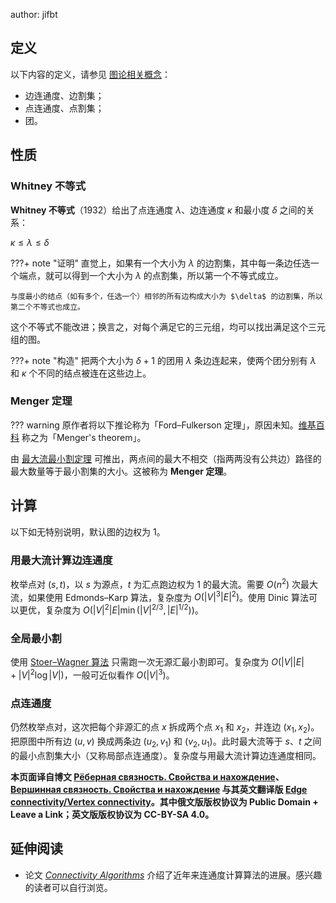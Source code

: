 author: jifbt

## 定义

以下内容的定义，请参见 [图论相关概念](./concept.md)：

-   边连通度、边割集；
-   点连通度、点割集；
-   团。

## 性质

### Whitney 不等式

**Whitney 不等式**（1932）给出了点连通度 $\lambda$、边连通度 $\kappa$ 和最小度 $\delta$ 之间的关系：

$\kappa \le \lambda \le \delta$

???+ note "证明"
    直觉上，如果有一个大小为 $\lambda$ 的边割集，其中每一条边任选一个端点，就可以得到一个大小为 $\lambda$ 的点割集，所以第一个不等式成立。
    
    与度最小的结点（如有多个，任选一个）相邻的所有边构成大小为 $\delta$ 的边割集，所以第二个不等式也成立。

这个不等式不能改进；换言之，对每个满足它的三元组，均可以找出满足这个三元组的图。

???+ note "构造"
    把两个大小为 $\delta + 1$ 的团用 $\lambda$ 条边连起来，使两个团分别有 $\lambda$ 和 $\kappa$ 个不同的结点被连在这些边上。

### Menger 定理

??? warning
    原作者将以下推论称为「Ford–Fulkerson 定理」，原因未知。[维基百科](https://en.wikipedia.wikimirror.net/wiki/Menger%27s_theorem) 称之为「Menger's theorem」。

由 [最大流最小割定理](./flow/min-cut.md) 可推出，两点间的最大不相交（指两两没有公共边）路径的最大数量等于最小割集的大小。这被称为 **Menger 定理**。

## 计算

以下如无特别说明，默认图的边权为 $1$。

### 用最大流计算边连通度

枚举点对 $(s, t)$，以 $s$ 为源点，$t$ 为汇点跑边权为 $1$ 的最大流。需要 $O(n^2)$ 次最大流，如果使用 Edmonds–Karp 算法，复杂度为 $O(|V|^3 |E|^2)$。使用 Dinic 算法可以更优，复杂度为 $O(|V|^2 |E| \min(|V|^{2/3}, |E|^{1/2}))$。

### 全局最小割

使用 [Stoer–Wagner 算法](./stoer-wagner.md) 只需跑一次无源汇最小割即可。复杂度为 $O(|V||E| + |V|^{2}\log|V|)$，一般可近似看作 $O(|V|^3)$。

### 点连通度

仍然枚举点对，这次把每个非源汇的点 $x$ 拆成两个点 $x_1$ 和 $x_2$，并连边 $(x_1, x_2)$。把原图中所有边 $(u, v)$ 换成两条边 $(u_2, v_1)$ 和 $(v_2, u_1)$。此时最大流等于 $s$、$t$ 之间的最小点割集大小（又称局部点连通度）。复杂度与用最大流计算边连通度相同。

**本页面译自博文 [Рёберная связность. Свойства и нахождение](http://e-maxx.ru/algo/rib_connectivity)、[Вершинная связность. Свойства и нахождение](http://e-maxx.ru/algo/vertex_connectivity) 与其英文翻译版 [Edge connectivity/Vertex connectivity](https://cp-algorithms.com/graph/edge_vertex_connectivity.html)。其中俄文版版权协议为 Public Domain + Leave a Link；英文版版权协议为 CC-BY-SA 4.0。**

## 延伸阅读

-   论文 [*Connectivity Algorithms*](https://www.cse.msu.edu/~cse835/Papers/Graph_connectivity_revised.pdf) 介绍了近年来连通度计算算法的进展。感兴趣的读者可以自行浏览。
